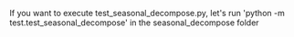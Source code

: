 If you want to execute test_seasonal_decompose.py, let's run 'python -m test.test_seasonal_decompose' in the seasonal_decompose folder
